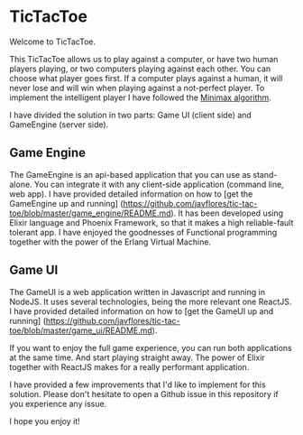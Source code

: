# TicTacToe

Welcome to TicTacToe.

This TicTacToe allows us to play against a computer, or have two human players playing, or two computers playing against each other.
You can choose what player goes first. 
If a computer plays against a human, it will never lose and will win when playing against a not-perfect player.
To implement the intelligent player I have followed the [Minimax algorithm](https://en.wikipedia.org/wiki/Minimax).

I have divided the solution in two parts: Game UI (client side) and GameEngine (server side).

## Game Engine

The GameEngine is an api-based application that you can use as stand-alone. You can integrate it with any client-side application (command line, web app).
I have provided detailed information on how to [get the GameEngine up and running] (https://github.com/javflores/tic-tac-toe/blob/master/game_engine/README.md).
It has been developed using Elixir language and Phoenix Framework, so that it makes a high reliable-fault tolerant app. I have enjoyed the goodnesses of Functional programming together with the power of the Erlang Virtual Machine.

## Game UI
The GameUI is a web application written in Javascript and running in NodeJS. It uses several technologies, being the more relevant one ReactJS.
I have provided detailed information on how to [get the GameUI up and running] (https://github.com/javflores/tic-tac-toe/blob/master/game_ui/README.md).

If you want to enjoy the full game experience, you can run both applications at the same time. And start playing straight away.
The power of Elixir together with ReactJS makes for a really performant application.

I have provided a few improvements that I'd like to implement for this solution.
Please don't hesitate to open a Github issue in this repository if you experience any issue.

I hope you enjoy it!
